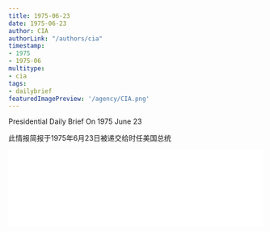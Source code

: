 ```yaml
---
title: 1975-06-23
date: 1975-06-23
author: CIA 
authorLink: "/authors/cia"
timestamp: 
- 1975
- 1975-06
multitype: 
- cia
tags: 
- dailybrief
featuredImagePreview: '/agency/CIA.png'
---
```



Presidential Daily Brief On 1975 June 23

此情报简报于1975年6月23日被递交给时任美国总统

<!--more-->





<div id="over" style="width:100%; overflow:hidden"> <iframe id="sFrame" name="sFrame" frameborder="no" border="0"  allowfullscreen marginwidth="0" scrolling="no" src = " /CIA/1975-06-23.html "  style = " position:absulute; width: 806px; top: 300;" > </iframe> </div>